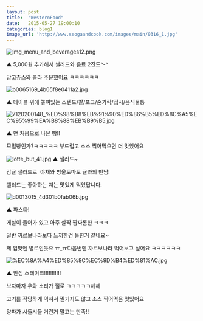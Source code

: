 ```yaml
---
layout: post
title:  "WesternFood"
date:   2015-05-27 19:00:10
categories: blog1
image_url: 'http://www.seogaandcook.com/images/main/0316_1.jpg'
---
```










![img_menu_and_beverages12.png](http://www.dechocolatecoffeeand.co.kr/home2015/and/img/img_menu_and_beverages12.png)

▲ 5,000원 추가해서 샐러드와 음료 2잔도^-^

망고쥬스와 콜라 주문했어요 ㅋㅋㅋㅋㅋㅋ

 


![b0065169_4b05f8e0411a2.jpg](http://pds15.egloos.com/pds/200911/20/69/b0065169_4b05f8e0411a2.jpg)



▲ 테이블 위에 놓여있는 스텐드/칼/포크/숟가락/접시/음식물통





![7120200148_%ED%98%B8%EB%91%90%ED%86%B5%ED%8C%A5%EC%95%99%EA%B8%88%EB%B9%B5.jpg](http://bakery.homeplus.co.kr/Uploads/7120200148_%ED%98%B8%EB%91%90%ED%86%B5%ED%8C%A5%EC%95%99%EA%B8%88%EB%B9%B5.jpg)


▲ 맨 처음으로 나온 빵!!

모밀빵인가?ㅋㅋㅋㅋㅋ 부드럽고 소스 찍어먹으면 더 맛있어요




![lotte_but_41.jpg](http://blog.lotte.co.kr/wp-content/uploads/2013/10/lotte_but_41.jpg)
▲  샐러드~ 

감귤 샐러드로 ​ 야채와 방울토마토 귤과의 만남!​

샐러드는 좋아하는 저는 맛있게 먹었답니다.






![d0013015_4d301b0fab06b.jpg](http://pds21.egloos.com/pds/201101/14/15/d0013015_4d301b0fab06b.jpg)


▲ 파스타!

게살이 들어가 있고 아주 살짝 짭짜롬한 ㅋㅋㅋ

일반 까르보나라보다 느끼한건 들한거 같네요~

제 입맛엔 별로인듯요 ㅠ_ㅠ다음번엔 까르보나라 먹어보고 싶어요 ㅋㅋㅋㅋㅋㅋ​




![%EC%8A%A4%ED%85%8C%EC%9D%B4%ED%81%AC.jpg](http://www.hgclinic.com/wp-content/uploads/2015/02/%EC%8A%A4%ED%85%8C%EC%9D%B4%ED%81%AC.jpg)

▲ 안심 스테이크!!!!!!!!!!!

보자마자 우와 소리가 절로 ㅋㅋㅋㅋㅋ헤헤

고기를 적당하게 익혀서 찔기지도 않고 소스 찍어먹음 맛있어요

 

양파가 시들시들 거린거 말고는 만족!!



















